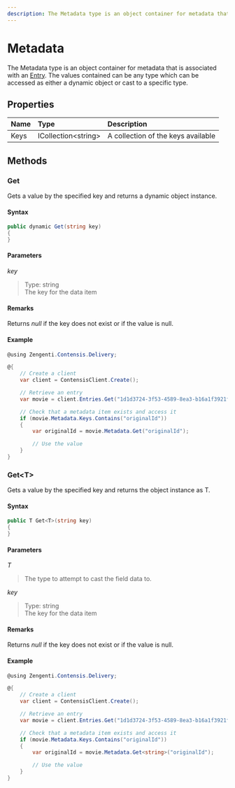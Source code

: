 ```yaml
---
description: The Metadata type is an object container for metadata that is associated with an Entry. 
---
```

# Metadata

The Metadata type is an object container for metadata that is associated with an [Entry](/model/entry.md). The values contained can be any type which can be accessed as either a dynamic object or cast to a specific type.

## Properties

| Name | Type | Description |
| :--- | :--- | :---------- |
| Keys | ICollection&lt;string&gt; | A collection of the keys available |

## Methods

### Get

Gets a value by the specified key and returns a dynamic object instance. 

#### Syntax

```cs
public dynamic Get(string key)
{
}
```

#### Parameters

*key*
> Type: string  
> The key for the data item

#### Remarks

Returns *null* if the key does not exist or if the value is null.

#### Example

```cs
@using Zengenti.Contensis.Delivery;

@{
    // Create a client
    var client = ContensisClient.Create();

    // Retrieve an entry
    var movie = client.Entries.Get("1d1d3724-3f53-4589-8ea3-b16a1f3921f5");

    // Check that a metadata item exists and access it
    if (movie.Metadata.Keys.Contains("originalId"))
    {
        var originalId = movie.Metadata.Get("originalId");

        // Use the value
    }
}
```



### Get&lt;T&gt;

Gets a value by the specified key and returns the object instance as T. 

#### Syntax

```cs
public T Get<T>(string key)
{
}
```

#### Parameters

*T*
> The type to attempt to cast the field data to.

*key*
> Type: string  
> The key for the data item

#### Remarks

Returns *null* if the key does not exist or if the value is null.

#### Example

```cs
@using Zengenti.Contensis.Delivery;

@{
    // Create a client
    var client = ContensisClient.Create();

    // Retrieve an entry
    var movie = client.Entries.Get("1d1d3724-3f53-4589-8ea3-b16a1f3921f5");

    // Check that a metadata item exists and access it
    if (movie.Metadata.Keys.Contains("originalId"))
    {
        var originalId = movie.Metadata.Get<string>("originalId");

        // Use the value
    }
}
```
